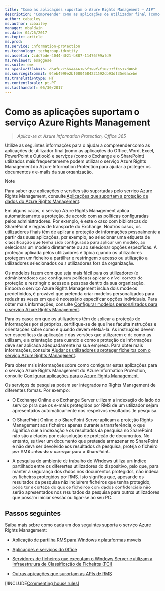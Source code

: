 ```yaml
---
title: "Como as aplicações suportam o Azure Rights Management – AIP"
description: "Compreender como as aplicações de utilizador final (como as aplicações do Office, Word, Excel, PowerPoint e Outlook) e serviços (como o Exchange e o SharePoint) utilizados mais frequentemente podem utilizar o serviço Azure Rights Management do Azure Information Protection para ajudar a proteger os documentos e e-mails da sua organização."
author: cabailey
ms.author: cabailey
manager: mbaldwin
ms.date: 04/26/2017
ms.topic: article
ms.prod: 
ms.service: information-protection
ms.technology: techgroup-identity
ms.assetid: 2cdc7bde-4044-4021-b887-11476f99afd9
ms.reviewer: esaggese
ms.suite: ems
ms.openlocfilehash: db9f67c5baeea678bf288f4f10237ff4517d905b
ms.sourcegitcommit: 04eb4990e2bf0004684221592cb93df35e6acebe
ms.translationtype: HT
ms.contentlocale: pt-PT
ms.lasthandoff: 06/30/2017
---
```

# <a name="how-applications-support-the-azure-rights-management-service"></a>Como as aplicações suportam o serviço Azure Rights Management

>*Aplica-se a: Azure Information Protection, Office 365*

Utilize as seguintes informações para o ajudar a compreender como as aplicações de utilizador final (como as aplicações do Office, Word, Excel, PowerPoint e Outlook) e serviços (como o Exchange e o SharePoint) utilizados mais frequentemente podem utilizar o serviço Azure Rights Management do Azure Information Protection para ajudar a proteger os documentos e e-mails da sua organização. 
> [!NOTE]
> Para saber que aplicações e versões são suportadas pelo serviço Azure Rights Management, consulte [Aplicações que suportam a proteção de dados do Azure Rights Management](../get-started/requirements-applications.md).

Em alguns casos, o serviço Azure Rights Management aplica automaticamente a proteção, de acordo com as políticas configuradas pelos administradores. Por exemplo, é este o caso com bibliotecas do SharePoint e regras de transporte do Exchange. Noutros casos, os utilizadores finais têm de aplicar a proteção de informações pessoalmente a partir das suas aplicações, por exemplo, ao selecionar uma etiqueta de classificação que tenha sido configurada para aplicar um modelo, ao selecionar um modelo diretamente ou ao selecionar opções específicas. A proteção aplicada pelos utilizadores é típica quando os utilizadores protegem um ficheiro a partilhar e restringem o acesso ou utilização a utilizadores selecionados ou a utilizadores fora da organização.

Os modelos fazem com que seja mais fácil para os utilizadores (e administradores que configuram políticas) aplicar o nível correto de proteção e restringir o acesso a pessoas dentro da sua organização. Embora o serviço Azure Rights Management inclua dois modelos predefinidos, é provável que pretenda criar modelos personalizados para reduzir as vezes em que é necessário especificar opções individuais. Para obter mais informações, consulte [Configurar modelos personalizados para o serviço Azure Rights Management](../deploy-use/configure-custom-templates.md).

Para os casos em que os utilizadores têm de aplicar a proteção de informações por si próprios, certifique-se de que lhes faculta instruções e orientações sobre como e quando devem efetuá-la. As instruções devem ser específicas da aplicação e das versões que utilizarem e de como as utilizam, e a orientação para quando e como a proteção de informações deve ser aplicada adequadamente na sua empresa. Para obter mais informações, consulte [Ajudar os utilizadores a proteger ficheiros com o serviço Azure Rights Management](../deploy-use/help-users.md).

Para obter mais informações sobre como configurar estas aplicações para o serviço Azure Rights Management do Azure Information Protection, consulte [Configurar aplicações para o Azure Rights Management](../deploy-use/configure-applications.md).

Os serviços de pesquisa podem ser integrados no Rights Management de diferentes formas. Por exemplo: 

- O Exchange Online e o Exchange Server utilizam a indexação do lado do serviço para que os e-mails protegidos por RMS de um utilizador sejam apresentados automaticamente nos respetivos resultados de pesquisa. 

- O SharePoint Online e o SharePoint Server aplicam a proteção Rights Management aos ficheiros apenas durante a transferência, o que significa que a indexação e os resultados da pesquisa no SharePoint não são afetados por esta solução de proteção de documentos. No entanto, se tiver um documento que pretende armazenar no SharePoint e não deva ser devolvido nos resultados da pesquisa, proteja o ficheiro por RMS antes de o carregar para o SharePoint.

- A pesquisa do ambiente de trabalho do Windows utiliza um índice partilhado entre os diferentes utilizadores do dispositivo, pelo que, para manter a segurança dos dados nos documentos protegidos, não indexa os ficheiros protegidos por RMS. Isto significa que, apesar de os resultados da pesquisa não incluírem ficheiros que tenha protegido, pode ter a certeza de que os ficheiros com dados confidenciais não serão apresentados nos resultados da pesquisa para outros utilizadores que possam iniciar sessão ou ligar-se ao seu PC. 



## <a name="next-steps"></a>Passos seguintes

Saiba mais sobre como cada um dos seguintes suporta o serviço Azure Rights Management:

-   [Aplicação de partilha RMS para Windows e plataformas móveis](sharing-app-support.md)

-   [Aplicações e serviços do Office](office-apps-services-support.md)

-   [Servidores de ficheiros que executam o Windows Server e utilizam a Infraestrutura de Classificação de Ficheiros (FCI)](file-server-support.md)

-   [Outras aplicações que suportam as APIs de RMS](api-support.md)

[!INCLUDE[Commenting house rules](../includes/houserules.md)]
